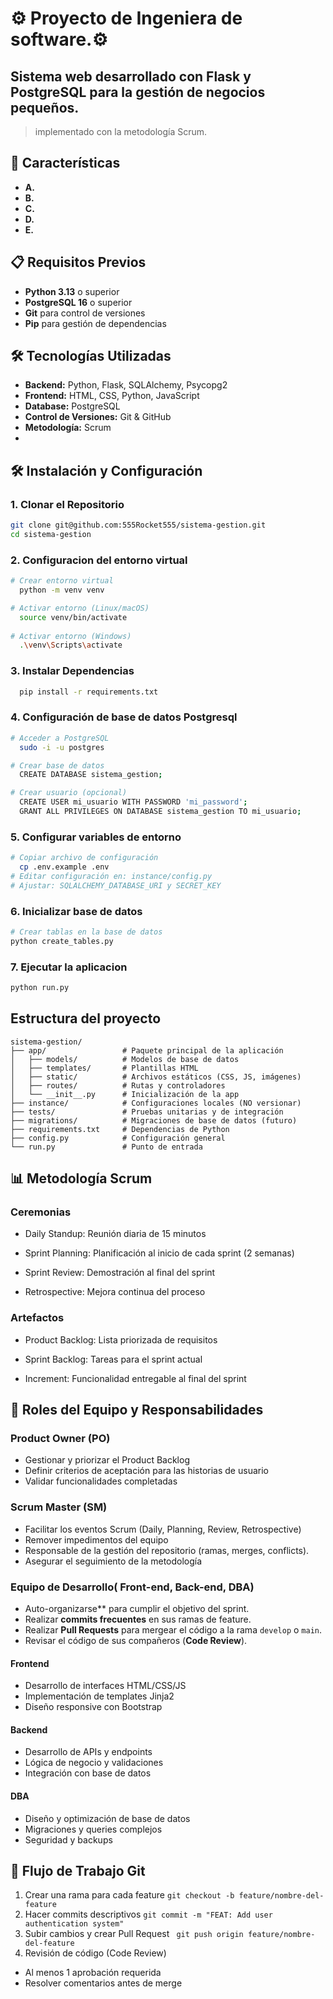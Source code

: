 # ⚙️ Proyecto de Ingeniera de software.⚙️

## Sistema web desarrollado con Flask y PostgreSQL para la gestión de negocios pequeños. 
> implementado con la metodología Scrum.

## 🚀 Características

- **A.** 
- **B.** 
- **C.** 
- **D.** 
- **E.** 

## 📋 Requisitos Previos

- **Python 3.13** o superior
- **PostgreSQL 16** o superior
- **Git** para control de versiones
- **Pip** para gestión de dependencias

## 🛠️ Tecnologías Utilizadas

*   **Backend:** Python, Flask, SQLAlchemy, Psycopg2
*   **Frontend:** HTML, CSS, Python, JavaScript
*   **Database:** PostgreSQL
*   **Control de Versiones:** Git & GitHub
*   **Metodología:** Scrum
*   
## 🛠️ Instalación y Configuración

### 1. Clonar el Repositorio
```bash
git clone git@github.com:555Rocket555/sistema-gestion.git
cd sistema-gestion
```
### 2. Configuracion del entorno virtual 
```bash
# Crear entorno virtual
  python -m venv venv

# Activar entorno (Linux/macOS)
  source venv/bin/activate
  
# Activar entorno (Windows)
  .\venv\Scripts\activate
  ```
### 3. Instalar Dependencias 
``` bash
  pip install -r requirements.txt
```
### 4. Configuración de base de datos Postgresql
``` bash
# Acceder a PostgreSQL
  sudo -i -u postgres

# Crear base de datos
  CREATE DATABASE sistema_gestion;

# Crear usuario (opcional)
  CREATE USER mi_usuario WITH PASSWORD 'mi_password';
  GRANT ALL PRIVILEGES ON DATABASE sistema_gestion TO mi_usuario;
```
### 5. Configurar variables de entorno
``` bash
# Copiar archivo de configuración
  cp .env.example .env
# Editar configuración en: instance/config.py
# Ajustar: SQLALCHEMY_DATABASE_URI y SECRET_KEY
```
### 6. Inicializar base de datos
``` bash
# Crear tablas en la base de datos
python create_tables.py
```
### 7. Ejecutar la aplicacion 
``` bash
python run.py
```

## Estructura del proyecto 
``` text
sistema-gestion/
├── app/                 # Paquete principal de la aplicación
│   ├── models/          # Modelos de base de datos
│   ├── templates/       # Plantillas HTML
│   ├── static/          # Archivos estáticos (CSS, JS, imágenes)
│   ├── routes/          # Rutas y controladores
│   └── __init__.py      # Inicialización de la app
├── instance/            # Configuraciones locales (NO versionar)
├── tests/               # Pruebas unitarias y de integración
├── migrations/          # Migraciones de base de datos (futuro)
├── requirements.txt     # Dependencias de Python
├── config.py            # Configuración general
└── run.py               # Punto de entrada
```
## 📊 Metodología Scrum
### Ceremonias
-  Daily Standup: Reunión diaria de 15 minutos

-  Sprint Planning: Planificación al inicio de cada sprint (2 semanas)

-  Sprint Review: Demostración al final del sprint

-  Retrospective: Mejora continua del proceso

### Artefactos
-  Product Backlog: Lista priorizada de requisitos

-  Sprint Backlog: Tareas para el sprint actual

-  Increment: Funcionalidad entregable al final del sprint
  
## 👥 Roles del Equipo y Responsabilidades

### Product Owner (PO)
-   Gestionar y priorizar el Product Backlog
-   Definir criterios de aceptación para las historias de usuario
-   Validar funcionalidades completadas

### Scrum Master (SM)
-   Facilitar los eventos Scrum (Daily, Planning, Review, Retrospective)
-   Remover impedimentos del equipo
-   Responsable de la gestión del repositorio (ramas, merges, conflicts).
-   Asegurar el seguimiento de la metodología

### Equipo de Desarrollo( Front-end, Back-end, DBA)
-   Auto-organizarse** para cumplir el objetivo del sprint.
-   Realizar **commits frecuentes** en sus ramas de feature.
-   Realizar **Pull Requests** para mergear el código a la rama `develop` o `main`.
-   Revisar el código de sus compañeros (**Code Review**).
#### Frontend
-   Desarrollo de interfaces HTML/CSS/JS
-   Implementación de templates Jinja2
-   Diseño responsive con Bootstrap

#### Backend
-   Desarrollo de APIs y endpoints
-   Lógica de negocio y validaciones
-   Integración con base de datos

#### DBA
-   Diseño y optimización de base de datos
-   Migraciones y queries complejos
-   Seguridad y backups



## 🔄 Flujo de Trabajo Git
1. Crear una rama para cada feature
``git checkout -b feature/nombre-del-feature``
2. Hacer commits descriptivos
`` git commit -m "FEAT: Add user authentication system" ``
3. Subir cambios y crear Pull Request
``  git push origin feature/nombre-del-feature ``
4. Revisión de código (Code Review)
-  Al menos 1 aprobación requerida
-  Resolver comentarios antes de merge


